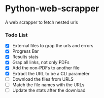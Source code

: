 # Python-web-scrapper

A web scrapper to fetch nested urls

### Todo List
- [x] External files to grap the urls and errors
- [x] Progress Bar
- [x] Results stats
- [x] Grap all links, not only PDFs
- [x] Add the non-PDFs to another file
- [x] Extract the URL to be a CLI parameter
- [ ] Download the files from URLS
- [ ] Match the file names with the URLs
- [ ] Update the stats after the download
